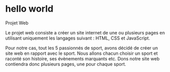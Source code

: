 # hello world
Projet Web

Le projet web consiste a créer un site internet de une ou plusieurs pages en utilisant uniquement les langages suivant : HTML, CSS et JavaScript.

Pour notre cas, tout les 5 passionnés de sport, avons décidé de créer un site web en rapport avec le sport. Nous allons chacun choisir un sport et raconté son histoire, ses évènements marquants etc.
Dons notre site web contiendra donc plusieurs pages, une pour chaque sport.
